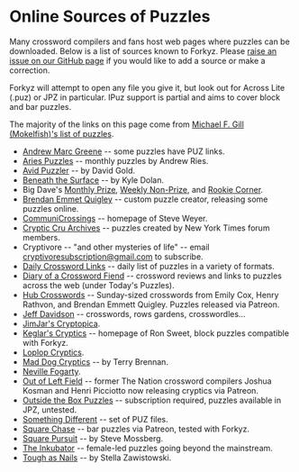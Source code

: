 
# Online Sources of Puzzles

Many crossword compilers and fans host web pages where puzzles can be
downloaded. Below is a list of sources known to Forkyz. Please [raise an
issue on our GitHub page][issues] if you would like to add a source or
make a correction.

Forkyz will attempt to open any file you give it, but look out for
Across Lite (.puz) or JPZ in particular. IPuz support is partial and
aims to cover block and bar puzzles.

The majority of the links on this page come from [Michael F. Gill
(Mokelfish)'s list of puzzles][monkelfish].

* [Andrew Marc Greene][andrew-marc-greene] -- some puzzles have PUZ
  links.
* [Aries Puzzles][aries-puzzles] -- monthly puzzles by Andrew Ries.
* [Avid Puzzler][avid-puzzler] -- by David Gold.
* [Beneath the Surface][beneath-the-surface] -- by Kyle Dolan.
* Big Dave's [Monthly Prize][big-dave-monthly], [Weekly
  Non-Prize][big-dave-weekly], and [Rookie Corner][big-dave-rookie].
* [Brendan Emmet Quigley][beq] -- custom puzzle creator, releasing some
  puzzles online.
* [CommuniCrossings][communicrossings] -- homepage of Steve Weyer.
* [Cryptic Cru Archives][crypticcru] -- puzzles created by New York
  Times forum members.
* Cryptivore -- "and other mysteries of life" -- email
  cryptivoresubscription@gmail.com to subscribe.
* [Daily Crossword Links][daily-crossword-links] -- daily list of
  puzzles in a variety of formats.
* [Diary of a Crossword Fiend][diary] -- crossword reviews and links to
  puzzles across the web (under Today's Puzzles).
* [Hub Crosswords][hubcrosswords] -- Sunday-sized crosswords from Emily
  Cox, Henry Rathvon, and Brendan Emmett Quigley. Puzzles released via
  Patreon.
* [Jeff Davidson][jeff-davidson] -- crosswords, rows gardens, crosswordles...
* [JimJar's Cryptopica][jimjar].
* [Keglar's Cryptics][keglar] -- homepage of Ron Sweet, block puzzles
  compatible with Forkyz.
* [Loplop Cryptics][loplop-cryptics].
* [Mad Dog Cryptics][mad-dog-cryptics] -- by Terry Brennan.
* [Neville Fogarty][neville-fogarty].
* [Out of Left Field][outofleftfield] -- former The Nation crossword
  compilers Joshua Kosman and Henri Picciotto now releasing cryptics via
  Patreon.
* [Outside the Box Puzzles][outside-the-box] -- subscription required,
  puzzles available in JPZ, untested.
* [Something Different][something-different] -- set of PUZ files.
* [Square Chase][squarechase] -- bar puzzles via Patreon, tested with
  Forkyz.
* [Square Pursuit][square-pursuit] -- by Steve Mossberg.
* [The Inkubator][inkubator] -- female-led puzzles going beyond the
  mainstream.
* [Tough as Nails][tough-as-nails] -- by Stella Zawistowski.

[monkelfish]: http://bbtp.net/puzzle/links.html
[issues]: https://github.com/yourealwaysbe/forkyz/issues

[outside-the-box]: https://www.joonpahk.com/blog/2021/04/12/year-6-variety-puzzle-16-starting-square-hint/
[aries-puzzles]: https://www.ariespuzzles.com/
[jeff-davidson]: https://puzzles.jeffpdavidson.com/
[something-different]: https://dandoesnotblog.blogspot.com/2020/04/something-different.html
[beq]: https://www.brendanemmettquigley.com/
[inkubator]: https://inkubatorcrosswords.com/
[outofleftfield]: http://www.leftfieldcryptics.com/
[square-pursuit]: https://squarepursuit.com/
[neville-fogarty]: https://nevillefogarty.wordpress.com/
[tough-as-nails]: https://toughasnails.net/
[beneath-the-surface]: https://beneaththesurfacepuzzles.blogspot.com/
[cryptivore]: https://cryptivore.com/
[avid-puzzler]: https://avidpuzzler.blogspot.com/
[mad-dog-cryptics]: https://maddogcryptics.com/
[loplop-cryptics]: https://loplop.fun/
[crypticcru]: https://archive.nytimes.com/www.nytimes.com/premium/xword/cryptic-archive.html
[daily-crossword-links]: https://crosswordlinks.substack.com/
[andrew-marc-greene]: http://www.greenehouse.com/a/puzzles/
[keglar]: https://kegler.gitlab.io/
[big-dave-monthly]: http://crypticcrosswords.net/puzzles/monthly-prize-puzzles/
[big-dave-weekly]: http://crypticcrosswords.net/puzzles/not-the-saturday-prize-puzzles/
[big-dave-rookie]: http://crypticcrosswords.net/puzzles/rookie-corner/
[jimjar]: https://twitter.com/Jimjar
[communicrossings]: https://communicrossings.com/crosswords-weyer
[diary]: https://crosswordfiend.com/
[hubcrosswords]: https://www.patreon.com/hubcrosswords
[squarechase]: https://www.patreon.com/squarechase
